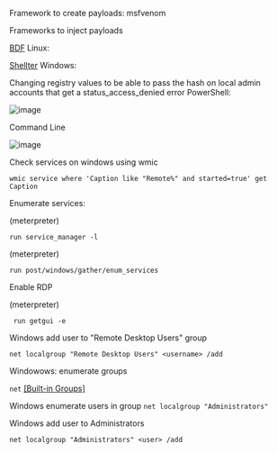 Framework to create payloads: msfvenom

Frameworks to inject payloads

[BDF](https://github.com/secretsquirrel/the-backdoor-factory) Linux:

[Shellter](https://www.shellterproject.com/introducing-shellter/) Windows:

Changing registry values to be able to pass the hash on local admin accounts that get a status_access_denied error
PowerShell:

![image](https://user-images.githubusercontent.com/1501624/209717607-47f528b6-a7c4-4b55-b643-66b56fc2fe64.png)


Command Line

![image](https://user-images.githubusercontent.com/1501624/209717640-b4d6610a-9e88-4f1a-8f59-a14a266bd835.png)


Check services on windows using wmic 

`wmic service where 'Caption like "Remote%" and started=true' get Caption`

Enumerate services:

(meterpreter)

`run service_manager -l`

(meterpreter)

`run post/windows/gather/enum_services`

Enable RDP

(meterpreter)

` run getgui -e`

Windows add user to "Remote Desktop Users" group

`net localgroup "Remote Desktop Users" <username> /add`

Windowows: enumerate groups

`net` [[Built-in Groups]](https://ss64.com/nt/syntax-security_groups.html)

Windows enumerate users in group
`net localgroup "Administrators"`

Windows add user to Administrators

`net localgroup "Administrators" <user> /add`




